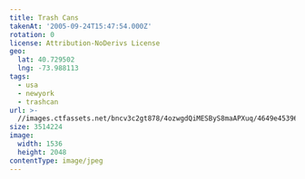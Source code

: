 ```yaml
---
title: Trash Cans
takenAt: '2005-09-24T15:47:54.000Z'
rotation: 0
license: Attribution-NoDerivs License
geo:
  lat: 40.729502
  lng: -73.988113
tags:
  - usa
  - newyork
  - trashcan
url: >-
  //images.ctfassets.net/bncv3c2gt878/4ozwgdQiMESByS8maAPXuq/4649e453960e080bee0519c3341432d5/trash-cans_4325551488_o
size: 3514224
image:
  width: 1536
  height: 2048
contentType: image/jpeg
---
```


